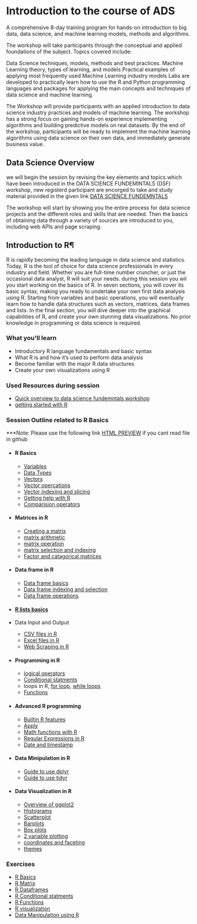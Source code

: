 # Introduction to the course of ADS
A comprehensive 8-day training program for hands-on introduction to big data, data science, and machine learning models, methods and algorithms.

The workshop will take participants through the conceptual and applied foundations of the subject. Topics covered include:

Data Science techniques, models, methods and best practices.
Machine Learning theory, types of learning, and models
Practical examples of applying most frequently used Machine Learning industry models
Labs are developed to practically learn how to use the R and Python programming languages and packages for applying the main concepts and techniques of data science and machine learning.

The Workshop will provide participants with an applied introduction to data science industry practices and models of machine learning. The workshop has a strong focus on gaining hands-on experience implementing algorithms and building predictive models on real datasets. By the end of the workshop, participants will be ready to implement the machine learning algorithms using data science on their own data, and immediately generate business value.
## Data Science Overview
we will begin the session by revising the key elements and topics which have been introduced in the DATA SCIENCE FUNDEMINTALS (DSF) workshop, new registerd participant are encorged to take and study material provided in the given link [DATA SCIENCE FUNDEMNTALS](https://github.com/Abdel-Razzak/DSF)

The workshop will start by showing you the entire process for data science projects and the different roles and skills that are needed. Then the basics of obtaining data through a variety of sources are introduced to you, including web APIs and page scraping.
   
## Introduction to R¶
R is rapidly becoming the leading language in data science and statistics. Today, R is the tool of choice for data science professionals in every industry and field. Whether you are full-time number cruncher, or just the occasional data analyst, R will suit your needs.
during this session you wil you start working on the basics of R. In seven sections, you will cover its basic syntax, making you ready to undertake your own first data analysis using R. Starting from variables and basic operations, you will eventually learn how to handle data structures such as vectors, matrices, data frames and lists. In the final section, you will dive deeper into the graphical capabilities of R, and create your own stunning data visualizations. No prior knowledge in programming or data science is required.

### What you'll learn
* Introductory R language fundamentals and basic syntax
* What R is and how it’s used to perform data analysis
* Become familiar with the major R data structures
* Create your own visualizations using R
### Used Resources during session
* [Quick overview to data science fundemntals workshop](https://github.com/Abdel-Razzak/DSF)
* [getting started with R](https://github.com/Abdel-Razzak/ADS/blob/Module-1-Introduction-to-the-course/INDEX%201-Introduction%20to%20R.ipynb)

### Session Outline related to R Basics
***Note: Please use the following link [HTML PREVIEW](http://htmlpreview.github.io/)  if you cant read file in github
* #### R Basics
   * [Variables](http://htmlpreview.github.io/?https://github.com/Abdel-Razzak/ADS/blob/fe66e738c70b427739bbab0eebb3ca249724dd27/Notes/Basics%20of%20R%20and%20Data%20Types/R%20Basics/Variables.html)
   * [Data Types](http://htmlpreview.github.io/?https://github.com/Abdel-Razzak/ADS/blob/fe66e738c70b427739bbab0eebb3ca249724dd27/Notes/Basics%20of%20R%20and%20Data%20Types/R%20Basics/R%20Data%20Types%20.html)
   * [Vectors](http://htmlpreview.github.io/?https://github.com/Abdel-Razzak/ADS/blob/fe66e738c70b427739bbab0eebb3ca249724dd27/Notes/Basics%20of%20R%20and%20Data%20Types/R%20Basics/Vector%20Basics.html)
   * [Vector opercations](http://htmlpreview.github.io/?https://github.com/Abdel-Razzak/ADS/blob/fe66e738c70b427739bbab0eebb3ca249724dd27/Notes/Basics%20of%20R%20and%20Data%20Types/R%20Basics/Vector%20Operations.html)
   * [Vector indexing and slicing](http://htmlpreview.github.io/?https://github.com/Abdel-Razzak/ADS/blob/fe66e738c70b427739bbab0eebb3ca249724dd27/Notes/Basics%20of%20R%20and%20Data%20Types/R%20Basics/Vector%20Indexing%20and%20Slicing.html)
   * [Getting help with R](http://htmlpreview.github.io/?https://github.com/Abdel-Razzak/ADS/blob/fe66e738c70b427739bbab0eebb3ca249724dd27/Notes/Basics%20of%20R%20and%20Data%20Types/R%20Basics/Getting%20Help%20with%20R.html)
   * [Comparision operators](http://htmlpreview.github.io/?https://github.com/Abdel-Razzak/ADS/blob/fe66e738c70b427739bbab0eebb3ca249724dd27/Notes/Basics%20of%20R%20and%20Data%20Types/R%20Basics/Comparison%20Operators.html)
* #### Matrices in R
   * [Creating a matrix](http://htmlpreview.github.io/?https://github.com/Abdel-Razzak/ADS/blob/fe66e738c70b427739bbab0eebb3ca249724dd27/Notes/Basics%20of%20R%20and%20Data%20Types/R%20Matrices/Creating%20a%20Matrix.html)
   * [matrix arithmetic](http://htmlpreview.github.io/?https://github.com/Abdel-Razzak/ADS/blob/fe66e738c70b427739bbab0eebb3ca249724dd27/Notes/Basics%20of%20R%20and%20Data%20Types/R%20Matrices/Matrix%20Arithmetic.html)
   * [matrix operation](http://htmlpreview.github.io/?https://github.com/Abdel-Razzak/ADS/blob/fe66e738c70b427739bbab0eebb3ca249724dd27/Notes/Basics%20of%20R%20and%20Data%20Types/R%20Matrices/Matrix%20Operations.html)
   * [matrix selection and indexing](http://htmlpreview.github.io/?https://github.com/Abdel-Razzak/ADS/blob/fe66e738c70b427739bbab0eebb3ca249724dd27/Notes/Basics%20of%20R%20and%20Data%20Types/R%20Matrices/Matrix%20Selection%20and%20Indexing.html)
   * [Factor and catagorical matrices](http://htmlpreview.github.io/?https://github.com/Abdel-Razzak/ADS/blob/fe66e738c70b427739bbab0eebb3ca249724dd27/Notes/Basics%20of%20R%20and%20Data%20Types/R%20Matrices/Factor%20and%20Categorical%20Matrices.html)
* #### Data frame in R
   * [Data frame basics](http://htmlpreview.github.io/?https://github.com/Abdel-Razzak/ADS/blob/fe66e738c70b427739bbab0eebb3ca249724dd27/Notes/Basics%20of%20R%20and%20Data%20Types/R%20Data%20Frames/Data%20Frame%20Basics.html)
   * [Data frame indexing and selection](http://htmlpreview.github.io/?https://github.com/Abdel-Razzak/ADS/blob/fe66e738c70b427739bbab0eebb3ca249724dd27/Notes/Basics%20of%20R%20and%20Data%20Types/R%20Data%20Frames/Data%20Frame%20Selection%20and%20Indexing.html)
   * [Data frame operations](http://htmlpreview.github.io/?https://github.com/Abdel-Razzak/ADS/blob/fe66e738c70b427739bbab0eebb3ca249724dd27/Notes/Basics%20of%20R%20and%20Data%20Types/R%20Data%20Frames/Overview%20of%20Data%20Frame%20Operations.html)
* #### [R lists basics](http://htmlpreview.github.io/?https://github.com/Abdel-Razzak/ADS/blob/Module-1-Introduction-to-the-course/Notes/Basics%20of%20R%20and%20Data%20Types/R%20Lists/R%20Lists%20Basics.html)

* Data Input and Output
   * [CSV files in R](http://htmlpreview.github.io/?https://github.com/Abdel-Razzak/ADS/blob/Module-1-Introduction-to-the-course/Notes/Data%20Input%20and%20Output%20with%20R/CSV%20Input%20and%20Output.html)
   * [Excel files in R](http://htmlpreview.github.io/?https://github.com/Abdel-Razzak/ADS/blob/Module-1-Introduction-to-the-course/Notes/Data%20Input%20and%20Output%20with%20R/Excel%20files%20with%20R.html)
   * [Web Scraping in R](http://htmlpreview.github.io/?https://github.com/Abdel-Razzak/ADS/blob/Module-1-Introduction-to-the-course/Notes/Data%20Input%20and%20Output%20with%20R/Web%20Scraping%20Data%20with%20R.html)

* #### Programming in R
   * [logical operators](http://htmlpreview.github.io/?https://github.com/Abdel-Razzak/ADS/blob/Module-1-Introduction-to-the-course/Notes/Programming%20with%20R/Logical%20Operators.html)
   * [Conditional statments](http://htmlpreview.github.io/?https://github.com/Abdel-Razzak/ADS/blob/Module-1-Introduction-to-the-course/Notes/Programming%20with%20R/if%2C%20else%2C%20else%20if%20Statements.html)
   * loops in R, [for loop](http://htmlpreview.github.io/?https://github.com/Abdel-Razzak/ADS/blob/Module-1-Introduction-to-the-course/Notes/Programming%20with%20R/for%20loops.html), [while loops](http://htmlpreview.github.io/?https://github.com/Abdel-Razzak/ADS/blob/Module-1-Introduction-to-the-course/Notes/Programming%20with%20R/while%20loops.html)
   * [Functions](http://htmlpreview.github.io/?https://github.com/Abdel-Razzak/ADS/blob/Module-1-Introduction-to-the-course/Notes/Programming%20with%20R/functions.html)
  
* #### Advanced R programming
   * [Builtin R features](http://htmlpreview.github.io/?https://github.com/Abdel-Razzak/ADS/blob/Module-1-Introduction-to-the-course/Notes/Advanced%20Programming%20with%20R/Built-in_R_Features.html)
   * [Apply](http://htmlpreview.github.io/?https://github.com/Abdel-Razzak/ADS/blob/Module-1-Introduction-to-the-course/Notes/Advanced%20Programming%20with%20R/Apply.html)
   * [Math functions with R](http://htmlpreview.github.io/?https://github.com/Abdel-Razzak/ADS/blob/Module-1-Introduction-to-the-course/Notes/Advanced%20Programming%20with%20R/Math_functions_with_R.html)
   * [Regular Expressions in R](http://htmlpreview.github.io/?https://github.com/Abdel-Razzak/ADS/blob/Module-1-Introduction-to-the-course/Notes/Advanced%20Programming%20with%20R/Regular_Expressions.html)
   * [Date and timestamp](http://htmlpreview.github.io/?https://github.com/Abdel-Razzak/ADS/blob/Module-1-Introduction-to-the-course/Notes/Advanced%20Programming%20with%20R/Timestamps.html)

* #### Data Minipulation in R
   * [Guide to use dplyr](http://htmlpreview.github.io/?https://github.com/Abdel-Razzak/ADS/blob/Module-1-Introduction-to-the-course/Notes/Data%20Manipulation%20in%20R/Guide%20to%20using%20dplyr.html)
   * [Guide to use tidyr](http://htmlpreview.github.io/?https://github.com/Abdel-Razzak/ADS/blob/Module-1-Introduction-to-the-course/Notes/Data%20Manipulation%20in%20R/Guide%20to%20using%20tidyr.html)

* #### Data Visualization in R
   * [Overview of ggplot2](http://htmlpreview.github.io/?https://github.com/Abdel-Razzak/ADS/blob/Module-1-Introduction-to-the-course/Notes/Data%20Visualization%20with%20ggplot2/Grammar%20of%20Graphics%20and%20ggplot2.html)
   * [Histograms](http://htmlpreview.github.io/?https://github.com/Abdel-Razzak/ADS/blob/Module-1-Introduction-to-the-course/Notes/Data%20Visualization%20with%20ggplot2/Histograms%20with%20ggplot2.html)
   * [Scatterplot](http://htmlpreview.github.io/?https://github.com/Abdel-Razzak/ADS/blob/Module-1-Introduction-to-the-course/Notes/Data%20Visualization%20with%20ggplot2/Scatterplots%20with%20ggplot2.html)
   * [Barplots](http://htmlpreview.github.io/?https://github.com/Abdel-Razzak/ADS/blob/Module-1-Introduction-to-the-course/Notes/Data%20Visualization%20with%20ggplot2/Barplots%20with%20ggplot2.html)
   * [Box plots](http://htmlpreview.github.io/?https://github.com/Abdel-Razzak/ADS/blob/Module-1-Introduction-to-the-course/Notes/Data%20Visualization%20with%20ggplot2/Boxplots%20with%20ggplot2.html)
   * [2 variable plotting](http://htmlpreview.github.io/?https://github.com/Abdel-Razzak/ADS/blob/Module-1-Introduction-to-the-course/Notes/Data%20Visualization%20with%20ggplot2/2%20Variable%20Plotting%20with%20ggplot2.html)
   * [coordinates and faceting](http://htmlpreview.github.io/?https://github.com/Abdel-Razzak/ADS/blob/Module-1-Introduction-to-the-course/Notes/Data%20Visualization%20with%20ggplot2/Coordinates%20and%20Faceting%20with%20ggplot2.html)
   * [themes](http://htmlpreview.github.io/?https://github.com/Abdel-Razzak/ADS/blob/Module-1-Introduction-to-the-course/Notes/Data%20Visualization%20with%20ggplot2/Themes.html)


### Exercises
* [R Basics](https://github.com/Abdel-Razzak/ADS/blob/Module-1-Introduction-to-the-course/Exercises/R%20Basics.ipynb)
* [R Matrix](https://github.com/Abdel-Razzak/ADS/blob/Module-1-Introduction-to-the-course/Exercises/RMatrix.ipynb)
* [R Dataframes](https://github.com/Abdel-Razzak/ADS/blob/Module-1-Introduction-to-the-course/Exercises/R%20Dataframes.ipynb)
* [R Conditional statments](https://github.com/Abdel-Razzak/ADS/blob/Module-1-Introduction-to-the-course/Exercises/R%20conditional%20statements.ipynb)
* [R Functions](https://github.com/Abdel-Razzak/ADS/blob/Module-1-Introduction-to-the-course/Exercises/R%20Functions.ipynb)
* [R visualization](https://github.com/Abdel-Razzak/ADS/blob/Module-1-Introduction-to-the-course/Exercises/R%20ggplot2.ipynb)
* [Data Manipulation using R](https://github.com/Abdel-Razzak/ADS/blob/Module-1-Introduction-to-the-course/Exercises/R%20Datamanipulation.ipynb)
